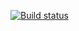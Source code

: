 [![Build status](https://ci.appveyor.com/api/projects/status/c7b6yt5m6l5w3osi?svg=true)](https://ci.appveyor.com/project/Scheaux/mini-crm)

